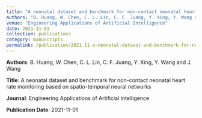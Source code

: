 ```yaml
---
title: "A neonatal dataset and benchmark for non-contact neonatal heart rate monitoring based on spatio-temporal neural networks"
authors: "B. Huang, W. Chen, C. L. Lin, C. F. Juang, Y. Xing, Y. Wang and J. Wang"
venue: "Engineering Applications of Artificial Intelligence"
date: 2021-11-01
collection: publications
category: manuscripts
permalink: /publication/2021-11-a-neonatal-dataset-and-benchmark-for-non-contact-neonatal-heart-rate-monitoring-based-on-spatio-temporal-neural-networks
---
```


**Authors**: B. Huang, W. Chen, C. L. Lin, C. F. Juang, Y. Xing, Y. Wang and J. Wang

**Title**: A neonatal dataset and benchmark for non-contact neonatal heart rate monitoring based on spatio-temporal neural networks

**Journal**: Engineering Applications of Artificial Intelligence

**Publication Date**: 2021-11-01
